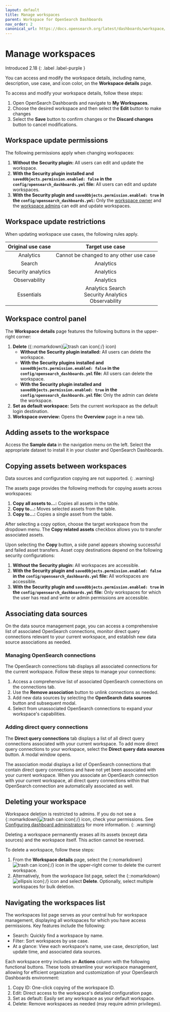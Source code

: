 ```yaml
---
layout: default
title: Manage workspaces
parent: Workspace for OpenSearch Dashboards
nav_order: 2
canonical_url: https://docs.opensearch.org/latest/dashboards/workspace/manage-workspace/
---
```


# Manage workspaces
Introduced 2.18
{: .label .label-purple }

You can access and modify the workspace details, including name, description, use case, and icon color, on the **Workspace details** page. 

To access and modify your workspace details, follow these steps: 

1. Open OpenSearch Dashboards and navigate to **My Workspaces**.
2. Choose the desired workspace  and then select the **Edit** button to make changes
3. Select the **Save** button to confirm changes or the **Discard changes** button to cancel modifications.

## Workspace update permissions

The following permissions apply when changing workspaces:

1. **Without the Security plugin:** All users can edit and update the workspace.
2. **With the Security plugin installed and `savedObjects.permission.enabled: false` in the `config/opensearch_dashboards.yml` file:** All users can edit and update workspaces.
3. **With the Security plugin and `savedObjects.permission.enabled: true` in the `config/opensearch_dashboards.yml`:** Only the [workspace owner]({{site.url}}{{site.baseurl}}/dashboards/workspace/workspace-acl/#defining-workspace-collaborators) and the [workspace admins]({{site.url}}{{site.baseurl}}/dashboards/workspace/workspace-acl/#configuring-dashboard-administrators) can edit and update workspaces.

## Workspace update restrictions 

When updating workspace use cases, the following rules apply.

Original use case | Target use case |
:---: | :---:
Analytics  | Cannot be changed to any other use case
Search  | Analytics
Security analytics  | Analytics
Observability  | Analytics
Essentials  |    Analytics Search<br> Security Analytics<br> Observability

## Workspace control panel

The **Workspace details** page features the following buttons in the upper-right corner:

1. **Delete** ({::nomarkdown}<img src="{{site.url}}{{site.baseurl}}/images/dashboards/trash-can-icon.png" class="inline-icon" alt="trash can icon"/>{:/} icon)
    - **Without the Security plugin installed:** All users can delete the workspace.
    - **With the Security plugins installed and `savedObjects.permission.enabled: false` in the `config/opensearch_dashboards.yml` file:** All users can delete the workspace.
    - **With the Security plugin installed and `savedObjects.permission.enabled: true` in the `config/opensearch_dashboards.yml` file:** Only the admin can delete the workspace.
2. **Set as default workspace:** Sets the current workspace as the default login destination.
3. **Workspace overview:** Opens the **Overview** page in a new tab.

## Adding assets to the workspace

Access the **Sample data** in the navigation menu on the left. Select the appropriate dataset to install it in your cluster and OpenSearch Dashboards.

## Copying assets between workspaces

Data sources and configuration copying are not supported.
{: .warning}

The assets page provides the following methods for copying assets across workspaces:

1. **Copy all assets to...:** Copies all assets in the table.
2. **Copy to...:** Moves selected assets from the table.
3. **Copy to...:** Copies a single asset from the table.

After selecting a copy option, choose the target workspace from the dropdown menu. The **Copy related assets** checkbox allows you to transfer associated assets.

Upon selecting the **Copy** button, a side panel appears showing successful and failed asset transfers. Asset copy destinations depend on the following security configurations:
 
1. **Without the Security plugin:** All workspaces are accessible.
2. **With the Security plugin and `savedObjects.permission.enabled: false` in the `config/opensearch_dashboards.yml` file:** All workspaces are accessible.
3. **With the Security plugin and `savedObjects.permission.enabled: true` in the `config/opensearch_dashboards.yml` file:** Only workspaces for which the user has read and write or admin permissions are accessible.

## Associating data sources

On the data source management page, you can access a comprehensive list of associated OpenSearch connections, monitor direct query connections relevant to your current workspace, and establish new data source associations as needed.

### Managing OpenSearch connections

The OpenSearch connections tab displays all associated connections for the current workspace. Follow these steps to manage your connections:

1. Access a comprehensive list of associated OpenSearch connections on the connections tab.
2. Use the **Remove association** button to unlink connections as needed.
3. Add new data sources by selecting the **OpenSearch data sources** button and subsequent modal.
4. Select from unassociated OpenSearch connections to expand your workspace's capabilities.

### Adding direct query connections

The **Direct query connections** tab displays a list of all direct query connections associated with your current workspace. To add more direct query connections to your workspace, select the **Direct query data sources** button. A modal window opens.

The association modal displays a list of OpenSearch connections that contain direct query connections and have not yet been associated with your current workspace. When you associate an OpenSearch connection with your current workspace, all direct query connections within that OpenSearch connection are automatically associated as well.

## Deleting your workspace

Workspace deletion is restricted to admins. If you do not see a {::nomarkdown}<img src="{{site.url}}{{site.baseurl}}/images/dashboards/trash-can-icon.png" class="inline-icon" alt="trash can icon"/>{:/} icon, check your permissions. See [Configuring dashboard administrators]({{site.url}}{{site.baseurl}}/dashboards/workspace/workspace-acl/#configuring-dashboard-administrators) for more information.
{: .warning}

Deleting a workspace permanently erases all its assets (except data sources) and the workspace itself. This action cannot be reversed.

To delete a workspace, follow these steps:

1. From the **Workspace details** page, select the {::nomarkdown}<img src="{{site.url}}{{site.baseurl}}/images/dashboards/trash-can-icon.png" class="inline-icon" alt="trash can icon"/>{:/} icon in the upper-right corner to delete the current workspace.
2. Alternatively, from the workspace list page, select the {::nomarkdown}<img src="{{site.url}}{{site.baseurl}}/images/ellipsis-icon.png" class="inline-icon" alt="ellipsis icon"/>{:/} icon and select **Delete**. Optionally, select multiple workspaces for bulk deletion.

## Navigating the workspaces list

The workspaces list page serves as your central hub for workspace management, displaying all workspaces for which you have access permissions. Key features include the following: 

- Search: Quickly find a workspace by name.
- Filter: Sort workspaces by use case.
- At a glance: View each workspace's name, use case, description, last update time, and associated data sources.

Each workspace entry includes an **Actions** column with the following functional buttons. These tools streamline your workspace management, allowing for efficient organization and customization of your OpenSearch Dashboards environment:

1. Copy ID: One-click copying of the workspace ID.
2. Edit: Direct access to the workspace's detailed configuration page.
3. Set as default: Easily set any workspace as your default workspace.
4. Delete: Remove workspaces as needed (may require admin privileges).
